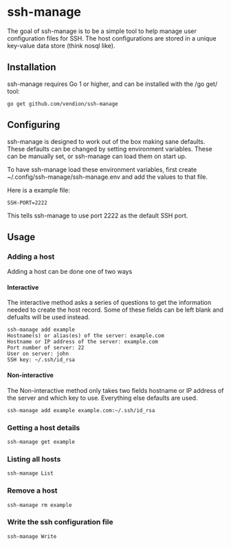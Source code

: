 # ssh-manage

The goal of ssh-manage is to be a simple tool to help manage user configuration 
files for SSH.  The host configurations are stored in a unique key-value data 
store (think nosql like).

## Installation

ssh-manage requires Go 1 or higher, and can be installed with the /go get/ tool:

    go get github.com/vendion/ssh-manage

## Configuring

ssh-manage is designed to work out of the box making sane defaults.  These 
defaults can be changed by setting environment variables.  These can be 
manually set, or ssh-manage can load them on start up.

To have ssh-manage load these environment variables, first create 
~/.config/ssh-manage/ssh-manage.env and add the values to that file.

Here is a example file:

    SSH-PORT=2222

This tells ssh-manage to use port 2222 as the default SSH port.

## Usage

### Adding a host

Adding a host can be done one of two ways

#### Interactive

The interactive method asks a series of questions to get the information needed 
to create the host record.  Some of these fields can be left blank and defualts 
will be used instead.

    ssh-manage add example
    Hostname(s) or alias(es) of the server: example.com
    Hostname or IP address of the server: example.com
    Port number of server: 22
    User on server: john
    SSH key: ~/.ssh/id_rsa

#### Non-interactive

The Non-interactive method only takes two fields hostname or IP address of the 
server and which key to use.  Everything else defaults are used.

    ssh-manage add example example.com:~/.ssh/id_rsa

### Getting a host details

    ssh-manage get example

### Listing all hosts

    ssh-manage List

### Remove a host

    ssh-manage rm example

### Write the ssh configuration file

    ssh-manage Write